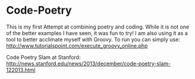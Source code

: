 # Code-Poetry
This is my first Attempt at combining poetry and coding. While it is not one of the better examples I have seen, it was fun to try! I am also using it as a tool to better acclimate myself with Groovy. To run you can simply use: http://www.tutorialspoint.com/execute_groovy_online.php

Code Poetry Slam at Stanford: http://news.stanford.edu/news/2013/december/code-poetry-slam-122013.html
